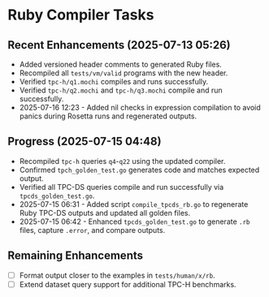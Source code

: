 # Ruby Compiler Tasks

## Recent Enhancements (2025-07-13 05:26)
- Added versioned header comments to generated Ruby files.
- Recompiled all `tests/vm/valid` programs with the new header.
- Verified `tpc-h/q1.mochi` compiles and runs successfully.
- Verified `tpc-h/q2.mochi` and `tpc-h/q3.mochi` compile and run successfully.
- 2025-07-16 12:23 - Added nil checks in expression compilation to avoid
  panics during Rosetta runs and regenerated outputs.

## Progress (2025-07-15 04:48)
- Recompiled `tpc-h` queries `q4`-`q22` using the updated compiler.
- Confirmed `tpch_golden_test.go` generates code and matches expected output.
- Verified all TPC-DS queries compile and run successfully via `tpcds_golden_test.go`.
- 2025-07-15 06:31 - Added script `compile_tpcds_rb.go` to regenerate Ruby TPC-DS outputs and updated all golden files.
- 2025-07-15 06:42 - Enhanced `tpcds_golden_test.go` to generate `.rb` files, capture `.error`, and compare outputs.

## Remaining Enhancements
- [ ] Format output closer to the examples in `tests/human/x/rb`.
- [ ] Extend dataset query support for additional TPC-H benchmarks.
